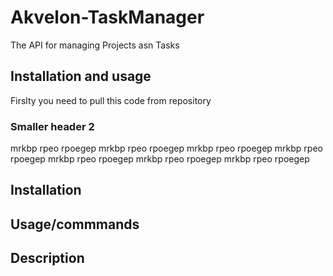 # Akvelon-TaskManager
The API for managing Projects asn Tasks

## Installation and usage
Firslty you need to pull this code from repository

### Smaller header 2
mrkbp rpeo rpoegep mrkbp rpeo rpoegep mrkbp rpeo rpoegep mrkbp rpeo rpoegep mrkbp rpeo rpoegep mrkbp rpeo rpoegep mrkbp rpeo rpoegep 

## Installation
## Usage/commmands
## Description
